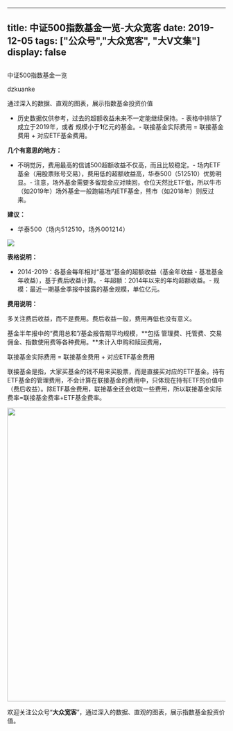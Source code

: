 
---
title:   中证500指数基金一览-大众宽客
date: 2019-12-05
tags: ["公众号","大众宽客", "大V文集"]
display: false
---


## 



中证500指数基金一览




dzkuanke




通过深入的数据、直观的图表，展示指数基金投资价值

- 历史数据仅供参考，过去的超额收益未来不一定能继续保持。- 表格中排除了 成立于2019年，或者 规模小于**1**亿元的基金。- 联接基金实际费用 = 联接基金费用 + 对应ETF基金费用。


**几个有意思的地方：**
- 不明觉厉，费用最高的信诚500超额收益不仅高，而且比较稳定。- 场内ETF基金（用股票账号交易），费用低的超额收益高，华泰500（512510）优势明显。- 注意，场外基金需要多留现金应对赎回，仓位天然比ETF低，所以牛市（如2019年）场外基金一般跑输场内ETF基金，熊市（如2018年）则反过来。


**建议：**
- <section class="" data-mpa-template-id="2302" data-mpa-color="#ffffff" data-mpa-category="引导" style="max-width: 100%;letter-spacing: 0.544px;box-sizing: border-box !important;overflow-wrap: break-word !important;"><section class="" data-id="1873" style="max-width: 100%;border-width: 0px;border-style: none;border-color: initial;box-sizing: border-box !important;overflow-wrap: break-word !important;">华泰500（场内512510，场外001214）</section></section>


<img class="rich_pages js_insertlocalimg" data-ratio="1.306997742663657" data-s="300,640" src="https://mmbiz.qpic.cn/mmbiz_png/PKw3FQPmhIiaXcarrbyiaxibcMxLicTLu3Nib57tKKjGic3kTWcEKwh1tTXfLKveiaW4Kpeq8Q7XmvHZUc6mhoy2eVYLw/640?wx_fmt=png" data-type="png" data-w="886" style="">



**表格说明：**
- 2014-2019：各基金每年相对“基准”基金的超额收益（基金年收益 - 基准基金年收益），基于费后收益计算。- 年超额：2014年以来的年均超额收益。- 规模：最近一期基金季报中披露的基金规模，单位亿元。


**费用说明：**



多关注费后收益，而不是费用。费后收益一般，费用再低也没有意义。



基金半年报中的“费用总和”/基金报告期平均规模，**包括 管理费、托管费、交易佣金、指数使用费等各种费用。**未计入申购和赎回费用，



联接基金实际费用 = 联接基金费用 + 对应ETF基金费用



联接基金是指，大家买基金的钱不用来买股票，而是直接买对应的ETF基金。持有ETF基金的管理费用，不会计算在联接基金的费用中，只体现在持有ETF的价值中（费后收益）。除ETF基金费用，联接基金还会收取一些费用，所以联接基金实际费率=联接基金费率+ETF基金费率。





<img class="rich_pages " data-ratio="0.3739352640545145" data-s="300,640" data-type="png" data-w="1174" src="https://mmbiz.qpic.cn/mmbiz_png/PKw3FQPmhIjRfZpR3LYic93G9bLic2bFpgJnJdJe0VWH3Z1CpISTgM0CNibDTEC3icib110gqMOxNWdic0SBNgsAz5kg/640?wx_fmt=png" style="box-sizing: border-box !important;overflow-wrap: break-word !important;visibility: visible !important;width: 677px !important;"/>





欢迎关注公众号“**大众宽客**”，通过深入的数据、直观的图表，展示指数基金投资价值。










